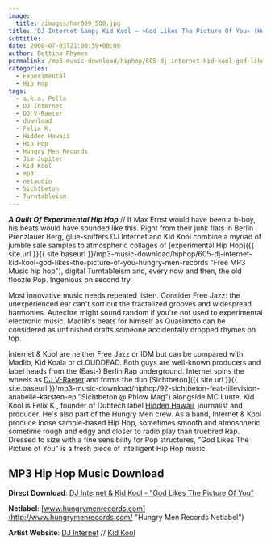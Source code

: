 ```yaml
---
image:
  title: /images/hmr009_500.jpg
title: 'DJ Internet &amp; Kid Kool – »God Likes The Picture Of You« (Hungry Men Records)'
subtitle: 
date: 2008-07-03T21:00:59+00:00
author: Bettina Rhymes
permalink: /mp3-music-download/hiphop/605-dj-internet-kid-kool-god-likes-the-picture-of-you-hungry-men-records
categories:
  - Experimental
  - Hip Hop
tags:
  - a.k.a. Pella
  - DJ Internet
  - DJ V-Raeter
  - download
  - Felix K.
  - Hidden Hawaii
  - Hip Hop
  - Hungry Men Records
  - Jim Jupiter
  - Kid Kool
  - mp3
  - netaudio
  - Sichtbeton
  - Turntableism
---
```

***A Quilt Of Experimental Hip Hop*** // If Max Ernst would have been a b-boy, his beats would have sounded like this. Right from their junk flats in Berlin Prenzlauer Berg, glue-sniffers DJ Internet and Kid Kool combine a myriad of jumble sale samples to atmospheric collages of [experimental Hip Hop]({{ site.url }}{{ site.baseurl }}/mp3-music-download/hiphop/605-dj-internet-kid-kool-god-likes-the-picture-of-you-hungry-men-records "Free MP3 Music hip hop"), digital Turntableism and, every now and then, the old floozie Pop. Ingenious on second try.<!--more-->

<!--adsense-->

Most innovative music needs repeated listen. Consider Free Jazz: the unexperienced ear can't sort out the fractalized grooves and widespread harmonies. Autechre might sound random if you're not used to experimental electronic music. Madlib's beats for himself as Quasimoto can be considered as unfinished drafts someone accidentally dropped rhymes on top.

Internet & Kool are neither Free Jazz or IDM but can be compared with Madlib, Kid Koala or cLOUDDEAD. Both guys are well-known producers and label heads from the (East-) Berlin Rap underground. Internet spins the wheels as [DJ V-Raeter](http://www.myspace.com/vraeter "DJ V-Raeter @ myspace") and forms the duo [Sichtbeton]({{ site.url }}{{ site.baseurl }}/mp3-music-download/hiphop/92-sichtbeton-feat-tillevision-anabelle-karsten-ep "Sichtbeton @ Phlow Mag") alongside MC Lunte. Kid Kool is Felix K., founder of Dubtech label <a title="Hidden Hawaii Label" href="http://www.hiddenhawaii.net/" target="_blank">Hidden Hawaii</a>, journalist and producer. He's also part of the Hungry Men crew. As a band, Internet & Kool produce loose sample-based Hip Hop, sometimes smooth and atmospheric, sometime rough and edgy and closer to radio play than truebred Rap. Dressed to size with a fine sensibility for Pop structures, "God Likes The Picture of You" is a fresh piece of intelligent Hip Hop music.

## MP3 Hip Hop Music Download

**Direct Download**: [DJ Internet & Kid Kool - "God Likes The Picture Of You"](http://www.hungrymenrecords.com/music/zip/hmr009.zip)
  
**Netlabel**: [www.hungrymenrecords.com](http://www.hungrymenrecords.com/ "Hungry Men Records Netlabel")
  
**Artist Website**: [DJ Internet](http://www.myspace.com/djinternet "DJ Internet @ myspace") // [Kid Kool](http://www.myspace.com/felixkbbc "Kid Kool @ myspace")